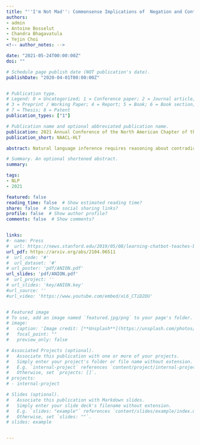 ```yaml
---
title: "''I'm Not Mad'': Commonsense Implications of  Negation and Contradiction"
authors:
- admin
- Antoine Bosselut 
- Chandra Bhagavatula
- Yejin Choi
<!-- author_notes: -->

date: "2021-05-24T00:00:00Z"
doi: ""

# Schedule page publish date (NOT publication's date).
publishDate: "2020-04-01T00:00:00Z"


# Publication type.
# Legend: 0 = Uncategorized; 1 = Conference paper; 2 = Journal article;
# 3 = Preprint / Working Paper; 4 = Report; 5 = Book; 6 = Book section;
# 7 = Thesis; 8 = Patent
publication_types: ["1"]

# Publication name and optional abbreviated publication name.
publication: 2021 Annual Conference of the North American Chapter of the Association for Computational Linguistics
publication_short: NAACL-HLT

abstract: Natural language inference requires reasoning about contradictions, negations, and their commonsense implications. Given a simple premise (e.g., "I'm mad at you"), humans can reason about the varying shades of contradictory statements ranging from straightforward negations ("I'm not mad at you") to commonsense contradictions ("I'm happy"). Moreover, these negated or contradictory statements shift the commonsense implications of the original premise in interesting and nontrivial ways. For example, while "I'm mad" implies "I'm unhappy about something," negating the premise does not necessarily negate the corresponding commonsense implications. In this paper, we present the first comprehensive study focusing on commonsense implications of negated statements and contradictions. We introduce ANION, a new commonsense knowledge graph with 624K if-then rules focusing on negated and contradictory events. We then present joint generative and discriminative inference models for this new resource, providing novel empirical insights on how logical negations and commonsense contradictions reshape the commonsense implications of their original premises. 

# Summary. An optional shortened abstract.
summary:

tags:
- NLP
- 2021

featured: false
reading_time: false  # Show estimated reading time?
share: false  # Show social sharing links?
profile: false  # Show author profile?
comments: false  # Show comments?


links:
#- name: Press
#  url: https://news.stanford.edu/2019/05/08/learning-chatbot-teaches-beats-flashcards/
url_pdf: https://arxiv.org/abs/2104.06511
#  url_code: '#'
#  url_dataset: '#'
# url_poster: 'pdf/ANION.pdf'
url_slides: 'pdf/ANION.pdf'
#  url_project: ''
# url_slides: 'key/ANION.key'
#url_source: ''
#url_video: 'https://www.youtube.com/embed/xL6_CTiD2DU'


# Featured image
# To use, add an image named `featured.jpg/png` to your page's folder.
# image:
#   caption: 'Image credit: [**Unsplash**](https://unsplash.com/photos/pLCdAaMFLTE)'
#   focal_point: ""
#   preview_only: false

# Associated Projects (optional).
#   Associate this publication with one or more of your projects.
#   Simply enter your project's folder or file name without extension.
#   E.g. `internal-project` references `content/project/internal-project/index.md`.
#   Otherwise, set `projects: []`.
# projects:
# - internal-project

# Slides (optional).
#   Associate this publication with Markdown slides.
#   Simply enter your slide deck's filename without extension.
#   E.g. `slides: "example"` references `content/slides/example/index.md`.
#   Otherwise, set `slides: ""`.
# slides: example


---
```



<!-- {{% callout note %}}
Click the *Cite* button above to demo the feature to enable visitors to import publication metadata into their reference management software.
{{% /callout %}}

{{% callout note %}}
Create your slides in Markdown - click the *Slides* button to check out the example.
{{% /callout %}}

Supplementary notes can be added here, including [code, math, and images](https://wowchemy.com/docs/writing-markdown-latex/). -->
